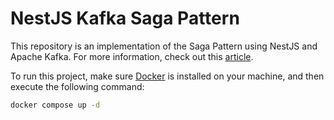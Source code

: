 # NestJS Kafka Saga Pattern

This repository is an implementation of the Saga Pattern using NestJS and Apache Kafka. For more information, check out this [article](https://kawther-asma.medium.com/implementing-saga-orchestration-with-nestjs-and-kafka-129dac1fca98).

To run this project, make sure [Docker](https://docs.docker.com/engine/install/) is installed on your machine, and then execute the following command:
```bash
docker compose up -d
